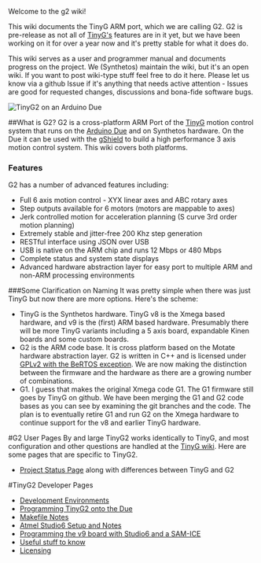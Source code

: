Welcome to the g2 wiki!

This wiki documents the TinyG ARM port, which we are calling G2. G2 is pre-release as not all of [TinyG's](https://github.com/synthetos/TinyG) features are in it yet, but we have been working on it for over a year now and it's pretty stable for what it does do.

This wiki serves as a user and programmer manual and documents progress on the project. We (Synthetos) maintain the wiki, but it's an open wiki. If you want to post wiki-type stuff feel free to do it here. Please let us know via a github Issue if it's anything that needs active attention - Issues are good for requested changes, discussions and bona-fide software bugs.

![TinyG2 on an Arduino Due](http://farm4.staticflickr.com/3739/10301325295_31cb0dc6ab_h.jpg)

##What is G2?
G2 is a cross-platform ARM Port of the [TinyG](https://github.com/synthetos/TinyG) motion control system that runs on the [Arduino Due](http://arduino.cc/en/Main/ArduinoBoardDue) and on Synthetos hardware. On the Due it can be used with the [gShield](https://github.com/synthetos/grblShield/wiki) to build a high performance 3 axis motion control system. This wiki covers both platforms.

### Features
G2 has a number of advanced features including:

* Full 6 axis motion control - XYX linear axes and ABC rotary axes
* Step outputs available for 6 motors (motors are mappable to axes)
* Jerk controlled motion for acceleration planning (S curve 3rd order motion planning)
* Extremely stable and jitter-free 200 Khz step generation
* RESTful interface using JSON over USB
* USB is native on the ARM chip and runs 12 Mbps or 480 Mbps
* Complete status and system state displays
* Advanced hardware abstraction layer for easy port to multiple ARM and non-ARM processing environments

###Some Clarification on Naming
It was pretty simple when there was just TinyG but now there are more options. Here's the scheme:
 * TinyG is the Synthetos hardware. TinyG v8 is the Xmega based hardware, and v9 is the (first) ARM based hardware. Presumably there will be more TinyG variants including a 5 axis board, expandable Kinen boards and some custom boards.
 * G2 is the ARM code base. It is cross platform based on the Motate hardware abstraction layer. G2 is written in C++ and is licensed under [GPLv2 with the BeRTOS exception](https://github.com/synthetos/g2/wiki/Licensing). We are now making the distinction between the firmware and the hardware as there are a growing number of combinations. 
 * G1. I guess that makes the original Xmega code G1. The G1 firmware still goes by TinyG on github. We have been merging the G1 and G2 code bases as you can see by examining the git branches and the code. The plan is to eventually retire G1 and run G2 on the Xmega hardware to continue support for the v8 and earlier TinyG hardware.  

#G2 User Pages
By and large TinyG2 works identically to TinyG, and most configuration and other questions are handled at the [TinyG wiki](https://github.com/synthetos/TinyG/wiki). Here are some pages that are specific to TinyG2. 
* [Project Status Page](https://github.com/synthetos/g2/wiki/G2-Project-Status-Page) along with differences between TinyG and G2

#TinyG2 Developer Pages
* [Development Environments](https://github.com/synthetos/g2/wiki/Development-Environments)
* [Programming TinyG2 onto the Due](https://github.com/synthetos/g2/wiki/Programming-TinyG2)
* [Makefile Notes](https://github.com/synthetos/g2/wiki/Makefile-Notes)
* [Atmel Studio6 Setup and Notes](https://github.com/synthetos/g2/wiki/g2-in-Studio6)
* [Programming the v9 board with Studio6 and a SAM-ICE](https://github.com/synthetos/g2/wiki/Programming-v9-with-Studio6-and-the-SAM-ICE)
* [Useful stuff to know](https://github.com/synthetos/g2/wiki/Useful-Stuff)
* [Licensing](https://github.com/synthetos/g2/wiki/Licensing)